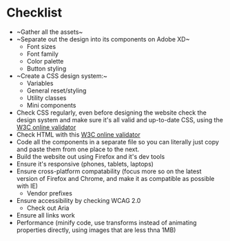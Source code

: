 # Checklist
- ~Gather all the assets~
- ~Separate out the design into its components on Adobe XD~
    - Font sizes
    - Font family
    - Color palette
    - Button styling
- ~Create a CSS design system:~
    - Variables
    - General reset/styling
    - Utility classes
    - Mini components 
- Check CSS regularly, even before designing the website check the design system and make sure it's all valid and up-to-date CSS, using the <a href="https://jigsaw.w3.org/css-validator/validator">W3C online validator</a>
- Check HTML with this <a href="https://validator.w3.org/"> W3C online validator</a>
- Code all the components in a separate file so you can literally just copy and paste them from one place to the next.
- Build the website out using Firefox and it's dev tools
- Ensure it's responsive (phones, tablets, laptops)
- Ensure cross-platform compatability (focus more so on the latest version of Firefox and Chrome, and make it as compatible as possible with IE)
    - Vendor prefixes 
- Ensure accessibility by checking WCAG 2.0
    - Check out Aria 
- Ensure all links work
- Performance (minify code, use transforms instead of animating properties directly, using images that are less thna 1MB)

